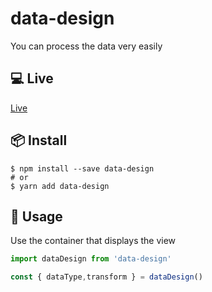 # data-design

You can process the data very easily


## 💻 Live

[Live](http://43.138.187.142:9000/vue3-hooks-plus/docs-beta/useDataDesign/)

## 📦 Install

```
$ npm install --save data-design
# or
$ yarn add data-design
```

## 🔨 Usage

Use the container that displays the view

```typescript
import dataDesign from 'data-design'

const { dataType,transform } = dataDesign()

```

